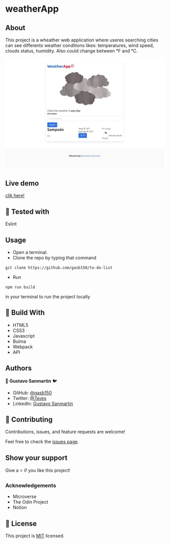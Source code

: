 # weatherApp

## About

This project is a wheather web application where useres searching cities can see differents weather conditions likes: temperatures, wind speed, clouds status, humidity. Also could change between °F and °C. 

![SCREENSHOT](./src/images/app_screenshot.png)

## Live demo

[clik here!](https://rawcdn.githack.com/gasb150/to-do-list/e19725ad01f5a75a7ecafa980e4e6b6e18881896/dist/index.html
)

## 🔨 Tested with

Eslint

## Usage

- Open a terminal.
- Clone the repo by typing that command 
```
git clone https://github.com/gasb150/to-do-list
```
- Run 
```
npm run build
```
in your terminal to run the project locally

## 🔨 Build With

- HTML5
- CSS3
- Javascript
- Bulma
- Webpack
- API 

## Authors


👤 **Gustavo Sanmartin** :bird:

- GitHub: [@gasb150](https://github.com/gasb150)
- Twitter: [@7aves](https://twitter.com/7aves)
- LinkedIn: [Gustavo Sanmartin](https://www.linkedin.com/in/gustavsanmartin/)

## 🤝 Contributing

Contributions, issues, and feature requests are welcome!

Feel free to check the [issues page](./issues).

## Show your support

Give a ⭐️ if you like this project!

### Acknowledgements

- Microverse
- The Odin Project
- Notion

## 📝 License

This project is [MIT](./LICENSE) licensed.